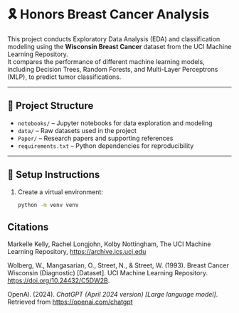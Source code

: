 # 🎗️ Honors Breast Cancer Analysis

This project conducts Exploratory Data Analysis (EDA) and classification modeling using the **Wisconsin Breast Cancer** dataset from the UCI Machine Learning Repository.  
It compares the performance of different machine learning models, including Decision Trees, Random Forests, and Multi-Layer Perceptrons (MLP), to predict tumor classifications.

---

## 📁 Project Structure

- `notebooks/` – Jupyter notebooks for data exploration and modeling
- `data/` – Raw datasets used in the project
- `Paper/` – Research papers and supporting references
- `requirements.txt` – Python dependencies for reproducibility

---

## 🚀 Setup Instructions

1. Create a virtual environment:
   ```bash
   python -m venv venv

## Citations
Markelle Kelly, Rachel Longjohn, Kolby Nottingham,
The UCI Machine Learning Repository, https://archive.ics.uci.edu

Wolberg, W., Mangasarian, O., Street, N., & Street, W. (1993). Breast Cancer Wisconsin (Diagnostic) [Dataset]. UCI Machine Learning Repository. https://doi.org/10.24432/C5DW2B.

OpenAI. (2024). *ChatGPT (April 2024 version) [Large language model]*. Retrieved from https://openai.com/chatgpt

